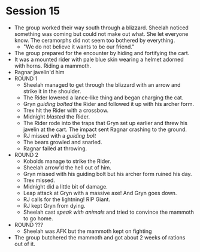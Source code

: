 # Session 15

* The group worked their way south through a blizzard. Sheelah noticed something was coming but could not make out what. She let everyone know. The ceramorphs did not seem too bothered by everything.
	* "We do not believe it wants to be our friend."
* The group prepared for the encounter by hiding and fortifying the cart.
* It was a mounted rider with pale blue skin wearing a helmet adorned with horns. Riding a mammoth.
* Ragnar javelin'd him
* ROUND 1
	* Sheelah managed to get through the blizzard with an arrow and strike it in the shoulder.
	* The Rider lowered a lance-like thing and began charging the cat.
	* Gryn _guiding bolted_ the Rider and followed it up with his archer form.
	* Trex hit the Rider with a crossbow.
	* Midnight _blasted_ the Rider.
	* The Rider rode into the traps that Gryn set up earlier and threw his javelin at the cart. The impact sent Ragnar crashing to the ground.
	* RJ missed with a _guiding bolt_
	* The bears growled and snarled.
	* Ragnar failed at throwing.
* ROUND 2
	* Kobolds manage to strike the Rider.
	* Sheelah arrow'd the hell out of him.
	* Gryn missed with his guiding bolt but his archer form ruined his day.
	* Trex missed.
	* Midnight did a little bit of damage.
	* Leap attack at Gryn with a massive axe! And Gryn goes down.
	* RJ calls for the lightning! RIP Giant.
	* RJ kept Gryn from dying.
	* Sheelah cast _speak with animals_ and tried to convince the mammoth to go home.
* ROUND ???
	* Sheelah was AFK but the mammoth kept on fighting
* The group butchered the mammoth and got about 2 weeks of rations out of it.
<!--stackedit_data:
eyJoaXN0b3J5IjpbLTEwNzE2NDE0ODgsLTE0NjYwNDMwNCwtMz
MyODcyMTA0LDUwODEwMTQ4MywtMTU3NzUwMjg1NiwtMzg0MjA1
NTkyLDUxNDAwNzA5MiwxNzY3OTYxMDkyLC0xNTk3NTU4MDE4LD
E3MTE5MzY3NjMsNzc2Mzc4NDI4LC0yMDMwNjE0ODkxLDIwODMw
ODUxNTldfQ==
-->